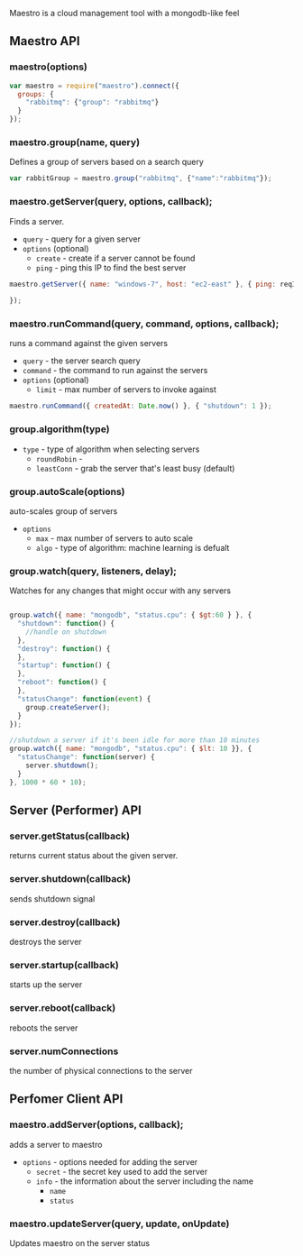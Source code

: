 Maestro is a cloud management tool with a mongodb-like feel

## Maestro API

### maestro(options)

```javascript
var maestro = require("maestro").connect({
  groups: {
    "rabbitmq": {"group": "rabbitmq"}
  }
});
```


### maestro.group(name, query)

Defines a group of servers based on a search query

```javascript
var rabbitGroup = maestro.group("rabbitmq", {"name":"rabbitmq"});
```

### maestro.getServer(query, options, callback);

Finds a server.

  - `query` - query for a given server
  - `options` (optional)
    - `create` - create if a server cannot be found
    - `ping` - ping this IP to find the best server

```javascript
maestro.getServer({ name: "windows-7", host: "ec2-east" }, { ping: reqIp }, function(err, server) {
  
});
```

### maestro.runCommand(query, command, options, callback);

runs a command against the given servers

  - `query` - the server search query
  - `command` - the command to run against the servers
  - `options` (optional)
    - `limit` - max number of servers to invoke against

```javascript
maestro.runCommand({ createdAt: Date.now() }, { "shutdown": 1 });
```

### group.algorithm(type)

  - `type` - type of algorithm when selecting servers
    - `roundRobin` -
    - `leastConn` - grab the server that's least busy (default)

### group.autoScale(options)

auto-scales group of servers

  - `options`
    - `max` - max number of servers to auto scale
    - `algo` - type of algorithm: machine learning is defualt

### group.watch(query, listeners, delay);

Watches for any changes that might occur with any servers

```javascript

group.watch({ name: "mongodb", "status.cpu": { $gt:60 } }, {
  "shutdown": function() {
    //handle on shutdown
  },
  "destroy": function() {
  },
  "startup": function() {
  },
  "reboot": function() {
  },
  "statusChange": function(event) {
    group.createServer();
  }
});

//shutdown a server if it's been idle for more than 10 minutes
group.watch({ name: "mongodb", "status.cpu": { $lt: 10 }}, {
  "statusChange": function(server) {
    server.shutdown();
  }
}, 1000 * 60 * 10);
```


## Server (Performer) API

### server.getStatus(callback)

returns current status about the given server.

### server.shutdown(callback)

sends shutdown signal

### server.destroy(callback) 

destroys the server

### server.startup(callback)

starts up the server

### server.reboot(callback)

reboots the server

### server.numConnections

the number of physical connections to the server


## Perfomer Client API

### maestro.addServer(options, callback);

adds a server to maestro

  - `options` - options needed for adding the server
    - `secret` - the secret key used to add the server
    - `info` - the information about the server including the name
      - `name` 
      - `status`

### maestro.updateServer(query, update, onUpdate)

Updates maestro on the server status


    





      
      